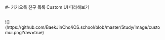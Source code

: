 #- 카카오톡 친구 목록 Custom UI 따라해보기

<br>
![](https://github.com/BaekJinCho/iOS.school/blob/master/Study/Image/customui.png?raw=true)
